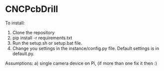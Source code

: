 # CNCPcbDrill

To install:
1) Clone the repository
2) pip install -r requirements.txt
3) Run the setup.sh or setup.bat file.
4) Change you settings in the instance/config.py file. Default settings is in default.py.

Assumptions:
a)  single camera device on Pi, (if more than one fix it then :)

